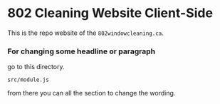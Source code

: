 # 802 Cleaning Website Client-Side

This is the repo website of the `802windowcleaning.ca`. 

### For changing some headline or paragraph

go to this directory.
```
src/module.js
```
from there you can all the section to change the wording.